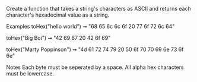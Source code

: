 Create a function that takes a string's characters as ASCII and returns each character's hexadecimal value as a string.

Examples
toHex("hello world") ➞ "68 65 6c 6c 6f 20 77 6f 72 6c 64"

toHex("Big Boi") ➞ "42 69 67 20 42 6f 69"

toHex("Marty Poppinson") ➞ "4d 61 72 74 79 20 50 6f 70 70 69 6e 73 6f 6e"

Notes
Each byte must be seperated by a space.
All alpha hex characters must be lowercase.
